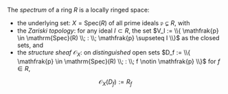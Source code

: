 The *spectrum* of a ring $R$ is a locally ringed space:

- the underlying set: $X = \mathrm{Spec}(R)$ of all prime ideals $\mathfrak{p} \subsetneq R$, with
- the *Zariski topology*: for any ideal $I \subset R$, the set $V_I := \\{ \mathfrak{p} \in \mathrm{Spec}(R) \\; : \\; \mathfrak{p} \supseteq I \\}$ as the closed sets, and
- the *structure sheaf* $\mathcal{O}_{X}$: on *distinguished* open sets $D_f := \\{ \mathfrak{p} \in \mathrm{Spec}(R) \\; : \\; f \notin \mathfrak{p} \\}$ for $f \in R$,

$$
\mathcal{O}_{X}(D_f) := R_{f}
$$
